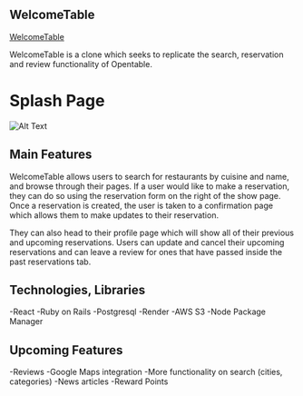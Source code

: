 ## WelcomeTable
[WelcomeTable](https://WelcomeTable.onrender.com)

WelcomeTable is a clone which seeks to replicate the search, reservation and review functionality of Opentable.

# Splash Page
![Alt Text](https://github.com/kcho760/WelcomeTable/blob/main/frontend/src/assets/splash-page.png)

## Main Features

 WelcomeTable allows users to search for restaurants by cuisine and name, and browse through their pages. If a user would like to make a reservation, they can do so using the reservation form on the right of the show page. Once a reservation is created, the user is taken to a confirmation page which allows them to make updates to their reservation. 
 
 They can also head to their profile page which will show all of their previous and upcoming reservations. Users can update and cancel their upcoming reservations and can leave a review for ones that have passed inside the past reservations tab.


## Technologies, Libraries

-React
-Ruby on Rails
-Postgresql
-Render
-AWS S3
-Node Package Manager

## Upcoming Features

-Reviews
-Google Maps integration
-More functionality on search (cities, categories)
-News articles
-Reward Points